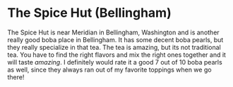 # The Spice Hut (Bellingham)
The Spice Hut is near Meridian in Bellingham, Washington</a> and is another really good boba place in Bellingham. It has some decent boba pearls, but they really specialize in that tea. The tea is amazing, but its not traditional tea. You have to find the right flavors and mix the right ones together and it will taste <em>amazing</em>. I definitely would rate it a good 7 out of 10 boba pearls as well, since they always ran out of my favorite toppings when we go there!